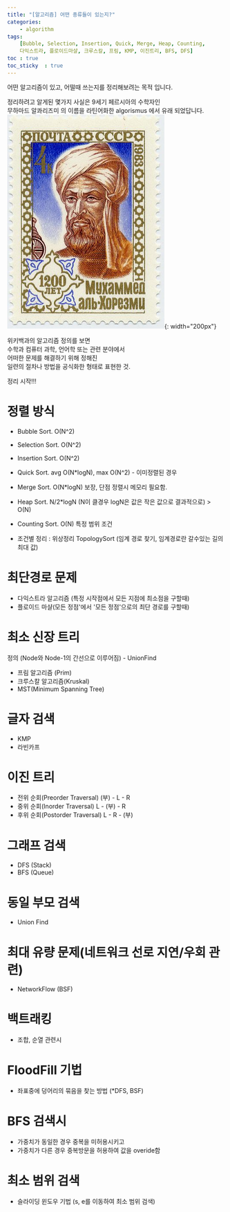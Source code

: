 ```yaml
---
title: "[알고리즘] 어떤 종류들이 있는지?"
categories: 
    - algorithm
tags: 
    [Bubble, Selection, Insertion, Quick, Merge, Heap, Counting,
    다익스트라, 플로이드마샬, 크루스칼, 프림, KMP, 이진트리, BFS, DFS]
toc : true
toc_sticky  : true    
---
```


어떤 알고리즘이 있고, 어떨때 쓰는지를 정리해보려는 목적 입니다.    

정리하려고  알게된 몇가지 사실은 9세기 페르시아의 수학자인    
무하마드 알콰리즈미 의 이름을 라틴어화한 algorismus 에서 유래 되었답니다.       
![무함마드 이븐 무사 알콰리즈미](\assets/images_post/algorithm/algorithm_muhamad.png){: width="200px"}

위키백과의 알고리즘 정의를 보면     
수학과 컴퓨터 과학, 언어학 또는 관련 분야에서    
어떠한 문제를 해결하기 위해 정해진    
일련의 절차나 방법을 공식화한 형태로 표현한 것.

정리 시작!!! 


# 정렬 방식
- Bubble Sort.			O(N^2) 
- Selection Sort.		O(N^2) 
- Insertion Sort.		O(N^2) 
- Quick Sort.			avg O(N*logN), max O(N^2) - 이미정렬된 경우
- Merge Sort.			O(N*logN) 보장, 단점 정렬시 메모리 필요함.
- Heap Sort.			N/2*logN  (N이 클경우 logN은 값은 작은 값으로 결과적으로) > O(N)
- Counting Sort.		O(N) 특정 범위 조건

- 조건별 정리 : 위상정리 TopologySort  (임계 경로 찾기, 임계경로란 갈수있는 길의 최대 값)

# 최단경로 문제
- 다익스트라 알고리즘 (특정 시작점에서 모든 지점에 최소점을 구할때)
- 플로이드 마샬(모든 정점'에서 '모든 정점'으로의 최단 경로를 구할때)
	
# 최소 신장 트리 
정의 (Node와 Node-1의 간선으로 이루어짐) - UnionFind
- 프림 알고리즘 (Prim)
- 크루스칼 알고리즘(Kruskal)
- MST(Minimum Spanning Tree)

# 글자 검색
- KMP
- 라빈카프

# 이진 트리
- 전위 순회(Preorder Traversal)		(부) - L - R
- 중위 순회(Inorder Traversal)		L - (부) - R
- 후위 순회(Postorder Traversal)	L - R - (부)

# 그래프 검색
- DFS (Stack)
- BFS (Queue)

# 동일 부모 검색
- Union Find

# 최대 유량 문제(네트워크 선로 지연/우회 관련)
-  NetworkFlow (BSF)

# 백트래킹
- 조합, 순열 관련시

# FloodFill 기법
- 좌표중에 덩어리의 묶음을 찾는 방법 (*DFS, BSF)

# BFS 검색시
- 가중치가 동일한 경우 중복을 미허용시키고
- 가중치가 다른 경우 중복방문을 허용하여 값을 overide함

# 최소 범위 검색
- 슬라이딩 윈도우 기법 (s, e를 이동하여 최소 범위 검색)
